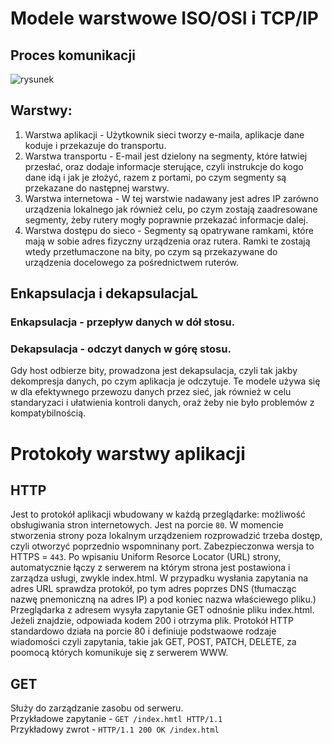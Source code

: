 # Modele warstwowe ISO/OSI i TCP/IP
## Proces komunikacji
![rysunek](https://github.com/user-attachments/assets/4f45a9ac-ddf4-4736-a05c-162f2f51e33f)
## Warstwy:
1. Warstwa aplikacji - Użytkownik sieci tworzy e-maila, aplikacje dane koduje i przekazuje do transportu.
2. Warstwa transportu - E-mail jest dzielony na segmenty, które łatwiej przesłać, oraz dodaje informacje sterujące, czyli instrukcje do kogo dane idą i jak je złożyć, razem z portami, po czym segmenty są przekazane do następnej warstwy.
3. Warstwa internetowa - W tej warstwie nadawany jest adres IP zarówno urządzenia lokalnego jak również celu, po czym zostają zaadresowane segmenty, żeby rutery mogły poprawnie przekazać informacje dalej.
4. Warstwa dostępu do sieco - Segmenty są opatrywane ramkami, które mają w sobie adres fizyczny urządzenia oraz rutera. Ramki te zostają wtedy przetłumaczone na bity, po czym są przekazywane do urządzenia docelowego za pośrednictwem ruterów.
## Enkapsulacja i dekapsulacjaL
### Enkapsulacja - przepływ danych w dół stosu.
### Dekapsulacja - odczyt danych w górę stosu.
Gdy host odbierze bity, prowadzona jest dekapsulacja, czyli tak jakby dekompresja danych, po czym aplikacja je odczytuje. Te modele używa się w dla efektywnego przewozu danych przez sieć, jak również w celu standaryzaci i ułatwienia kontroli danych, oraż żeby nie było problemów z kompatybilnością.
# Protokoły warstwy aplikacji
## HTTP
Jest to protokół aplikacji wbudowany w każdą przeglądarke: możliwość obsługiwania stron internetowych. Jest na porcie `80`. W momencie stworzenia strony poza lokalnym urządzeniem rozprowadzić trzeba dostęp, czyli otworzyć poprzednio wspomninany port. Zabezpieczonwa wersja to HTTPS = `443`. Po wpisaniu Uniform Resorce Locator (URL) strony, automatycznie łączy z serwerem na którym strona jest postawiona i zarządza usługi, zwykle index.html. W przypadku wysłania zapytania na adres URL sprawdza protokół, po tym adres poprzes DNS (tłumacząc nazwę pnemoniczną na adres IP) a pod koniec nazwa właściewego pliku.) Przeglądarka z adresem wysyła zapytanie GET odnośnie pliku index.html. Jeżeli znajdzie, odpowiada kodem 200 i otrzyma plik. Protokół HTTP standardowo działa na porcie 80 i definiuje podstwaowe rodzaje wiadomości czyli zapytania, takie jak GET, POST, PATCH, DELETE, za poomocą których komunikuje się z serwerem WWW.
## GET
Służy do zarządzanie zasobu od serweru.  
Przykładowe zapytanie - `GET /index.hmtl HTTP/1.1`  
Przykładowy zwrot - `HTTP/1.1 200 OK /index.html`  
